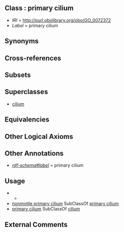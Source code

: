 
## Class : primary cilium

 * *IRI* = http://purl.obolibrary.org/obo/GO_0072372
 * *Label* = primary cilium

## Synonyms


## Cross-references


## Subsets


## Superclasses

 * [cilium](../../GO/29/GO_0005929.md)

## Equivalencies


## Other Logical Axioms


## Other Annotations

 * *[rdf-schema#label](../../el/rdf-schema#label.md)* = primary cilium

## Usage

 * -
 * [nonmotile primary cilium](../../GO/13/GO_0031513.md) SubClassOf [primary cilium](../../GO/72/GO_0072372.md)
 * [primary cilium](../../GO/72/GO_0072372.md) SubClassOf [cilium](../../GO/29/GO_0005929.md)

## External Comments

